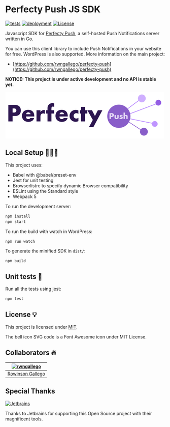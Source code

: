 # Perfecty Push JS SDK

[![tests](https://github.com/rwngallego/perfecty-push-js-sdk/workflows/Tests/badge.svg)](https://github.com/rwngallego/perfecty-push-js-sdk/actions?query=workflow%3ATests)
[![deployment](https://github.com/rwngallego/perfecty-push-js-sdk/workflows/Deployment/badge.svg)](https://github.com/rwngallego/perfecty-push-js-sdk/actions?query=workflow%3ADeployment)
[![License](https://img.shields.io/badge/license-MIT-blue.svg)](./LICENSE)

Javascript SDK for [Perfecty Push](https://github.com/rwngallego/perfecty-push), a self-hosted Push Notifications server written in Go.

You can use this client library to include Push Notifications in your website for free.
WordPress is also supported. More information on the main project:

- [https://github.com/rwngallego/perfecty-push](https://github.com/rwngallego/perfecty-push)

**NOTICE: This project is under active development and no API is stable yet.**

![Perfecty Push for Wordpress](.github/assets/logo-white.png)

## Local Setup 👨🏻‍💻

This project uses:

- Babel with @babel/preset-env
- Jest for unit testing
- Browserlistrc to specify dynamic Browser compatibility
- ESLint using the Standard style
- Webpack 5

To run the development server:

```sh
npm install
npm start
```

To run the build with watch in WordPress:

```shell
npm run watch
```

To generate the minified SDK in `dist/`:

```sh
npm build
```

## Unit tests 🧪

Run all the tests using jest:

```sh
npm test
```

## License 💡

This project is licensed under [MIT](LICENSE).

The bell icon SVG code is a Font Awesome icon under MIT License.

## Collaborators 🔥

[<img alt="rwngallego" src="https://avatars3.githubusercontent.com/u/691521?s=460&u=ceab22655f55101b66f8e79ed08007e2f8034f34&v=4" width="117">](https://github.com/rwngallego) |
:---: |
[Rowinson Gallego](https://www.linkedin.com/in/rwngallego/) |

## Special Thanks

[<img alt="Jetbrains" src="https://github.com/rwngallego/perfecty-push-wp/raw/master/.github/assets/jetbrains-logo.svg" width="120">](https://www.jetbrains.com/?from=PerfectyPush)

Thanks to Jetbrains for supporting this Open Source project with their magnificent tools.
